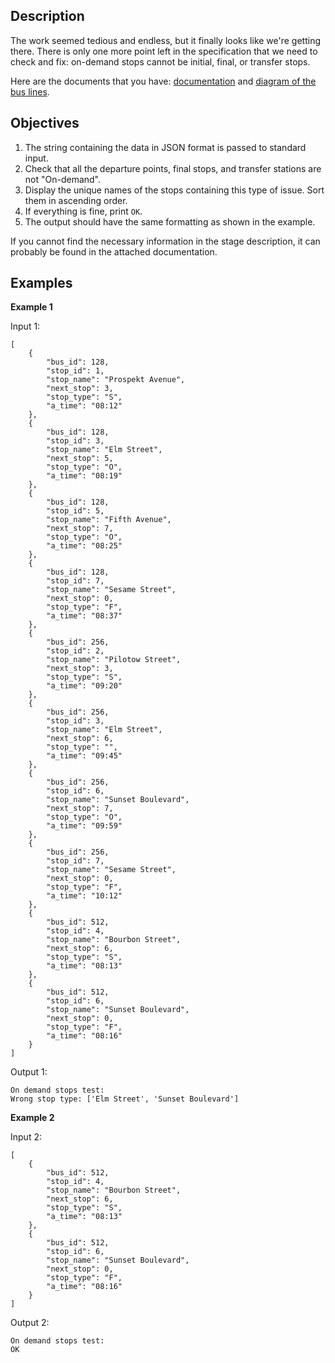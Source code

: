 <h2>Description</h2>

<p>The work seemed tedious and endless, but it finally looks like we're getting there. There is only one more point left in the specification that we need to check and fix: on-demand stops cannot be initial, final, or transfer stops.</p>

<p>Here are the documents that you have: <a target="_blank" href="https://stepik.org/media/attachments/lesson/412967/Documentation.jpg" rel="noopener noreferrer nofollow">documentation</a> and <a target="_blank" href="https://stepik.org/media/attachments/lesson/412967/Diagram_of_the_bus_line.jpg" rel="noopener noreferrer nofollow">diagram of the bus lines</a>.</p>

<h2>Objectives</h2>

<ol>
	<li>The string containing the data in JSON format is passed to standard input.</li>
	<li>Check that all the departure points, final stops, and transfer stations are not "On-demand".</li>
	<li>Display the unique names of the stops containing this type of issue. Sort them in ascending order.</li>
	<li>If everything is fine, print <code class="language-json">OK</code>.</li>
	<li>The output should have the same formatting as shown in the example.</li>
</ol>

<p>If you cannot find the necessary information in the stage description, it can probably be found in the attached documentation.</p>

<h2>Examples</h2>

<p><strong>Example 1</strong></p>

<p>Input 1:</p>

<pre><code class="language-json">[
    {
        "bus_id": 128,
        "stop_id": 1,
        "stop_name": "Prospekt Avenue",
        "next_stop": 3,
        "stop_type": "S",
        "a_time": "08:12"
    },
    {
        "bus_id": 128,
        "stop_id": 3,
        "stop_name": "Elm Street",
        "next_stop": 5,
        "stop_type": "O",
        "a_time": "08:19"
    },
    {
        "bus_id": 128,
        "stop_id": 5,
        "stop_name": "Fifth Avenue",
        "next_stop": 7,
        "stop_type": "O",
        "a_time": "08:25"
    },
    {
        "bus_id": 128,
        "stop_id": 7,
        "stop_name": "Sesame Street",
        "next_stop": 0,
        "stop_type": "F",
        "a_time": "08:37"
    },
    {
        "bus_id": 256,
        "stop_id": 2,
        "stop_name": "Pilotow Street",
        "next_stop": 3,
        "stop_type": "S",
        "a_time": "09:20"
    },
    {
        "bus_id": 256,
        "stop_id": 3,
        "stop_name": "Elm Street",
        "next_stop": 6,
        "stop_type": "",
        "a_time": "09:45"
    },
    {
        "bus_id": 256,
        "stop_id": 6,
        "stop_name": "Sunset Boulevard",
        "next_stop": 7,
        "stop_type": "O",
        "a_time": "09:59"
    },
    {
        "bus_id": 256,
        "stop_id": 7,
        "stop_name": "Sesame Street",
        "next_stop": 0,
        "stop_type": "F",
        "a_time": "10:12"
    },
    {
        "bus_id": 512,
        "stop_id": 4,
        "stop_name": "Bourbon Street",
        "next_stop": 6,
        "stop_type": "S",
        "a_time": "08:13"
    },
    {
        "bus_id": 512,
        "stop_id": 6,
        "stop_name": "Sunset Boulevard",
        "next_stop": 0,
        "stop_type": "F",
        "a_time": "08:16"
    }
]</code></pre>

<p>Output 1:</p>

<pre><code class="language-json">On demand stops test:
Wrong stop type: ['Elm Street', 'Sunset Boulevard']</code></pre>

<p><strong>Example 2</strong></p>

<p>Input 2:</p>

<pre><code class="language-json">[
    {
        "bus_id": 512,
        "stop_id": 4,
        "stop_name": "Bourbon Street",
        "next_stop": 6,
        "stop_type": "S",
        "a_time": "08:13"
    },
    {
        "bus_id": 512,
        "stop_id": 6,
        "stop_name": "Sunset Boulevard",
        "next_stop": 0,
        "stop_type": "F",
        "a_time": "08:16"
    }
]</code></pre>

<p>Output 2:</p>

<pre><code class="language-json">On demand stops test:
OK</code></pre>

